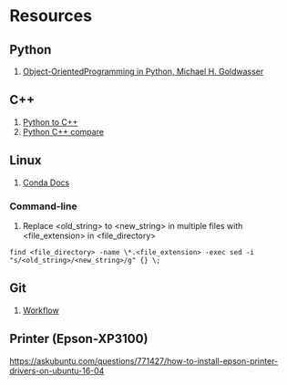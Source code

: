 # Resources

## Python
1. [Object-OrientedProgramming in Python, Michael H. Goldwasser](https://cs.slu.edu/~goldwasser/oopp/download/oopp.pdf)

## C++
1. [Python to C++](https://cs.slu.edu/~chambers/spring19/datastructures/python2cpp.pdf)
2. [Python C++ compare](https://realpython.com/python-vs-cpp/)

## Linux
1. [Conda Docs](https://conda.io/projects/conda/en/latest/user-guide/getting-started.html#managing-python)

### Command-line
1. Replace <old_string> to <new_string> in multiple files with <file_extension> in <file_directory>
```
find <file_directory> -name \*.<file_extension> -exec sed -i "s/<old_string>/<new_string>/g" {} \;
```



## Git
1. [Workflow](https://gist.github.com/blackfalcon/8428401)




## Printer (Epson-XP3100)
https://askubuntu.com/questions/771427/how-to-install-epson-printer-drivers-on-ubuntu-16-04
